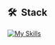 ## 🛠 &nbsp;Stack

[![My Skills](https://skillicons.dev/icons?i=js,ts,react,redux,nodejs,html,css,git,github,figma,styledcomponents,sass,bootstrap,&perline=13)](https://skillicons.dev)
